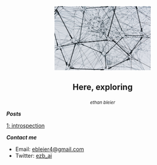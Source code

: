 <div align="center" style="border: none; margin-left: 0;">
  <img src="docs/images/alina-grubnyak-ZiQkhI7417A-unsplash.jpg" alt="Logo" width="50%">
  <h2>Here, exploring</h2>
  <small><em>ethan bleier</em></small>
</div>

**_Posts_**

[1: introspection](posts/iPhone.md)

**_Contact me_**

<style>
  .contact-info {
    padding: 0;
    border: none;
  }

  .contact-info a {
    padding: 0;
  }
</style>

- Email: ebleier4@gmail.com
- Twitter: <a href="https://twitter.com/ezb_ai" style="padding: 0;">ezb_ai</a>
